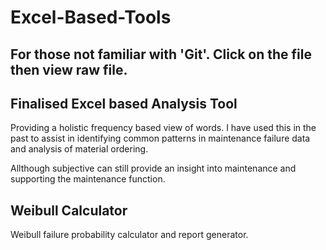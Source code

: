# Excel-Based-Tools

## For those not familiar with 'Git'. Click on the file then view raw file.


Finalised Excel based Analysis Tool
-----------------------------------
Providing a holistic frequency based view of words. 
I have used this in the past to assist in identifying common patterns in maintenance failure data and analysis 
of material ordering.

Allthough subjective can still provide an insight into maintenance and supporting the maintenance function.

Weibull Calculator
------------------
Weibull failure probability calculator and report generator.
